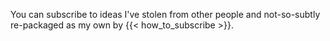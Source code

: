 ---
---

You can subscribe to ideas I've stolen from other people and not-so-subtly re-packaged as my own by {{< how_to_subscribe >}}.

<br/>